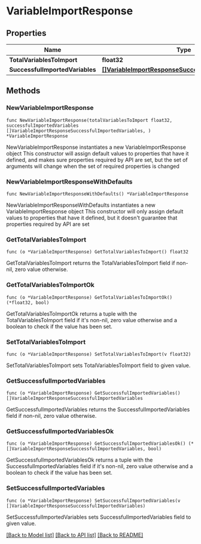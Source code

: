 # VariableImportResponse

## Properties

Name | Type | Description | Notes
------------ | ------------- | ------------- | -------------
**TotalVariablesToImport** | **float32** |  | 
**SuccessfulImportedVariables** | [**[]VariableImportResponseSuccessfulImportedVariables**](VariableImportResponseSuccessfulImportedVariables.md) |  | 

## Methods

### NewVariableImportResponse

`func NewVariableImportResponse(totalVariablesToImport float32, successfulImportedVariables []VariableImportResponseSuccessfulImportedVariables, ) *VariableImportResponse`

NewVariableImportResponse instantiates a new VariableImportResponse object
This constructor will assign default values to properties that have it defined,
and makes sure properties required by API are set, but the set of arguments
will change when the set of required properties is changed

### NewVariableImportResponseWithDefaults

`func NewVariableImportResponseWithDefaults() *VariableImportResponse`

NewVariableImportResponseWithDefaults instantiates a new VariableImportResponse object
This constructor will only assign default values to properties that have it defined,
but it doesn't guarantee that properties required by API are set

### GetTotalVariablesToImport

`func (o *VariableImportResponse) GetTotalVariablesToImport() float32`

GetTotalVariablesToImport returns the TotalVariablesToImport field if non-nil, zero value otherwise.

### GetTotalVariablesToImportOk

`func (o *VariableImportResponse) GetTotalVariablesToImportOk() (*float32, bool)`

GetTotalVariablesToImportOk returns a tuple with the TotalVariablesToImport field if it's non-nil, zero value otherwise
and a boolean to check if the value has been set.

### SetTotalVariablesToImport

`func (o *VariableImportResponse) SetTotalVariablesToImport(v float32)`

SetTotalVariablesToImport sets TotalVariablesToImport field to given value.


### GetSuccessfulImportedVariables

`func (o *VariableImportResponse) GetSuccessfulImportedVariables() []VariableImportResponseSuccessfulImportedVariables`

GetSuccessfulImportedVariables returns the SuccessfulImportedVariables field if non-nil, zero value otherwise.

### GetSuccessfulImportedVariablesOk

`func (o *VariableImportResponse) GetSuccessfulImportedVariablesOk() (*[]VariableImportResponseSuccessfulImportedVariables, bool)`

GetSuccessfulImportedVariablesOk returns a tuple with the SuccessfulImportedVariables field if it's non-nil, zero value otherwise
and a boolean to check if the value has been set.

### SetSuccessfulImportedVariables

`func (o *VariableImportResponse) SetSuccessfulImportedVariables(v []VariableImportResponseSuccessfulImportedVariables)`

SetSuccessfulImportedVariables sets SuccessfulImportedVariables field to given value.



[[Back to Model list]](../README.md#documentation-for-models) [[Back to API list]](../README.md#documentation-for-api-endpoints) [[Back to README]](../README.md)


